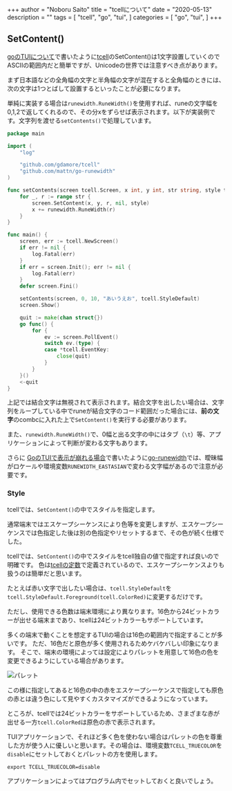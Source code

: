 +++
author = "Noboru Saito"
title = "tcellについて"
date = "2020-05-13"
description = ""
tags = [
    "tcell",
    "go",
    "tui",
]
categories = [
    "go",
    "tui",
]
+++

## SetContent()

[goのTUIについて](../go_tui)で書いたように[tcell](https://github.com/gdamore/tcell)のSetContent()は1文字設置していくのでASCIIの範囲内だと簡単ですが、Unicodeの世界では注意すべき点があります。

まず日本語などの全角幅の文字と半角幅の文字が混在すると全角幅のときには、次の文字は1つとばして設置するといったことが必要になります。

単純に実装する場合は`runewidth.RuneWidth()`を使用すれば、runeの文字幅を0,1,2で返してくれるので、その分xをずらせば表示されます。以下が実装例です。文字列を渡せる`setContents()`で処理しています。

```go
package main

import (
	"log"

	"github.com/gdamore/tcell"
	"github.com/mattn/go-runewidth"
)

func setContents(screen tcell.Screen, x int, y int, str string, style tcell.Style) {
	for _, r := range str {
		screen.SetContent(x, y, r, nil, style)
		x += runewidth.RuneWidth(r)
	}
}

func main() {
	screen, err := tcell.NewScreen()
	if err != nil {
		log.Fatal(err)
	}
	if err = screen.Init(); err != nil {
		log.Fatal(err)
	}
	defer screen.Fini()

	setContents(screen, 0, 10, "あいうえお", tcell.StyleDefault)
	screen.Show()

	quit := make(chan struct{})
	go func() {
		for {
			ev := screen.PollEvent()
			switch ev.(type) {
			case *tcell.EventKey:
				close(quit)
			}
		}
	}()
	<-quit
}
```

上記では結合文字は無視されて表示されます。結合文字を出したい場合は、文字列をループしている中でruneが結合文字のコード範囲だった場合には、**前の文字**のcombcに入れた上で`SetContent()`を実行する必要があります。

また、`runewidth.RuneWidth()`で、0幅と出る文字の中にはタブ（`\t`）等、アプリケーションによって判断が変わる文字もあります。

さらに [GoのTUIで表示が崩れる場合](../runewidth)で書いたように[go-runewidth](https://github.com/mattn/go-runewidth)では、曖昧幅がロケールや環境変数`RUNEWIDTH_EASTASIAN`で変わる文字幅があるので注意が必要です。

### Style

tcellでは、`SetContent()`の中でスタイルを指定します。

通常端末ではエスケープシーケンスにより色等を変更しますが、エスケープシーケンスでは色指定した後は別の色指定やリセットするまで、その色が続く仕様でした。

tcellでは、`SetContent()`の中でスタイルをtcell独自の値で指定すれば良いので明確です。
色は[tcellの定数](https://pkg.go.dev/github.com/gdamore/tcell?tab=doc#Color)で定義されているので、エスケープシーケンスよりも扱うのは簡単だと思います。

たとえば赤い文字で出したい場合は、`tcell.StyleDefault`を`tcell.StyleDefault.Foreground(tcell.ColorRed)`に変更するだけです。

ただし、使用できる色数は端末環境により異なります。16色から24ビットカラーが出せる端末まであり、tcellは24ビットカラーもサポートしています。

多くの端末で動くことを想定するTUIの場合は16色の範囲内で指定することが多いです。
ただ、16色だと原色が多く使用されるためケバケバしい印象になります。
そこで、端末の環境によっては設定によりパレットを用意して16色の色を変更できるようにしている場合があります。

![パレット](../palette.png)

この様に指定してあると16色の中の赤をエスケープシーケンスで指定しても原色の赤とは違う色にして見やすくカスタマイズができるようになっています。

ところが、tcellでは24ビットカラーをサポートしているため、さまざまな赤が出せる一方`tcell.ColorRed`は原色の赤で表示されます。

TUIアプリケーションで、それほど多く色を使わない場合はパレットの色を尊重した方が使う人に優しいと思います。その場合は、環境変数`TCELL_TRUECOLOR`を`disable`にセットしておくとパレットの方を使用します。

```console
export TCELL_TRUECOLOR=disable
```

アプリケーションによってはプログラム内でセットしておくと良いでしょう。
